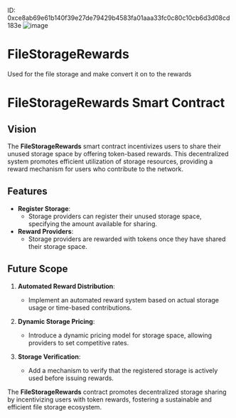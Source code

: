 ID: 0xce8ab69e61b140f39e27de79429b4583fa01aaa33fc0c80c10cb6d3d08cd183e
![image](https://github.com/user-attachments/assets/521958a2-65e4-4d1d-ac17-90bc8e23b413)


# FileStorageRewards
Used for the file storage and make convert it on to the rewards

# FileStorageRewards Smart Contract


## Vision

The **FileStorageRewards** smart contract incentivizes users to share their unused storage space by offering token-based rewards. This decentralized system promotes efficient utilization of storage resources, providing a reward mechanism for users who contribute to the network.

## Features

- **Register Storage**:
  - Storage providers can register their unused storage space, specifying the amount available for sharing.
- **Reward Providers**:
  - Storage providers are rewarded with tokens once they have shared their storage space.

## Future Scope

1. **Automated Reward Distribution**:

   - Implement an automated reward system based on actual storage usage or time-based contributions.

2. **Dynamic Storage Pricing**:

   - Introduce a dynamic pricing model for storage space, allowing providers to set competitive rates.

3. **Storage Verification**:
   - Add a mechanism to verify that the registered storage is actively used before issuing rewards.

The **FileStorageRewards** contract promotes decentralized storage sharing by incentivizing users with token rewards, fostering a sustainable and efficient file storage ecosystem.


